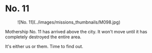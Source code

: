 # No. 11

<figure markdown>
![No. 11](../images/missions_thumbnails/M098.jpg)
</figure>

Mothership No. 11 has arrived above the city. It won't move until it has completely destroyed the entire area.

It's either us or them. Time to find out.
